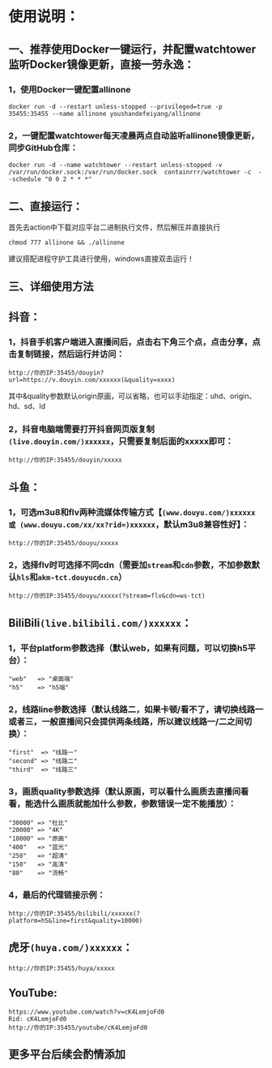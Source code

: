 # **使用说明：**  
## 一、推荐使用Docker一键运行，并配置watchtower监听Docker镜像更新，直接一劳永逸：
### 1，使用Docker一键配置allinone
```
docker run -d --restart unless-stopped --privileged=true -p 35455:35455 --name allinone youshandefeiyang/allinone
```
### 2，一键配置watchtower每天凌晨两点自动监听allinone镜像更新，同步GitHub仓库：
```
docker run -d --name watchtower --restart unless-stopped -v /var/run/docker.sock:/var/run/docker.sock  containrrr/watchtower -c  --schedule "0 0 2 * * *"
```
## 二、直接运行：
首先去action中下载对应平台二进制执行文件，然后解压并直接执行
```
chmod 777 allinone && ./allinone
```
建议搭配进程守护工具进行使用，windows直接双击运行！
## 三、详细使用方法
## **抖音：**
### 1，抖音手机客户端进入直播间后，点击右下角三个点，点击分享，点击复制链接，然后运行并访问：
```
http://你的IP:35455/douyin?url=https://v.douyin.com/xxxxxx(&quality=xxxx)
```
其中&quality参数默认origin原画，可以省略，也可以手动指定：uhd、origin、hd、sd、ld
### 2，抖音电脑端需要打开抖音网页版复制`(live.douyin.com/)xxxxxx`，只需要复制后面的xxxxx即可：
```
http://你的IP:35455/douyin/xxxxx
```
## **斗鱼：**
### 1，可选m3u8和flv两种流媒体传输方式【`(www.douyu.com/)xxxxxx 或 (www.douyu.com/xx/xx?rid=)xxxxxx`，默认m3u8兼容性好】：
```
http://你的IP:35455/douyu/xxxxx
```
### 2，选择flv时可选择不同cdn（需要加`stream`和`cdn`参数，不加参数默认`hls`和`akm-tct.douyucdn.cn`）
```
http://你的IP:35455/douyu/xxxxx(?stream=flv&cdn=ws-tct)
```
## **BiliBili`(live.bilibili.com/)xxxxxx`：**
### 1，平台platform参数选择（默认web，如果有问题，可以切换h5平台）：
```
"web"   => "桌面端"
"h5"    => "h5端"
```
### 2，线路line参数选择（默认线路二，如果卡顿/看不了，请切换线路一或者三，一般直播间只会提供两条线路，所以建议线路一/二之间切换）：
```
"first"  => "线路一"
"second" => "线路二"
"third"  => "线路三"
```
### 3，画质quality参数选择（默认原画，可以看什么画质去直播间看看，能选什么画质就能加什么参数，参数错误一定不能播放）：
```
"30000" => "杜比"
"20000" => "4K"
"10000" => "原画"
"400"   => "蓝光"
"250"   => "超清"
"150"   => "高清"
"80"    => "流畅"
```
### 4，最后的代理链接示例：
```
http://你的IP:35455/bilibili/xxxxxx(?platform=h5&line=first&quality=10000)
```
## **虎牙`(huya.com/)xxxxxx`：**
```
http://你的IP:35455/huya/xxxxx
```
## **YouTube:**
```
https://www.youtube.com/watch?v=cK4LemjoFd0
Rid: cK4LemjoFd0
http://你的IP:35455/youtube/cK4LemjoFd0
```
## 更多平台后续会酌情添加
